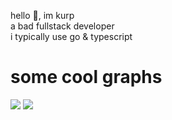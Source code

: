 hello 👋, im kurp<br>
a bad fullstack developer<br>
i typically use go & typescript

<h1>some cool graphs</h1>
<img src="https://github-readme-stats.vercel.app/api/top-langs/?username=Kurpp&layout=compact&theme=dracula&hide_border=true" />
<img src="https://github-readme-stats.vercel.app/api?username=Kurpp&show_icons=true&theme=dracula&hide_border=true&count_private=true&include_all_commits=true" /> 
